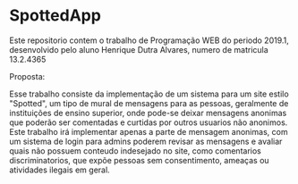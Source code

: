 # SpottedApp

Este repositorio contem o trabalho de Programação WEB do periodo 2019.1, desenvolvido pelo aluno Henrique Dutra Alvares, numero de matricula 13.2.4365

Proposta:

Esse trabalho consiste da implementação de um sistema para um site estilo "Spotted", um tipo de mural de mensagens para as pessoas, geralmente de instituições de ensino superior, onde pode-se deixar mensagens anonimas que poderão ser comentadas e curtidas por outros usuarios não anonimos.
Este trabalho irá implementar apenas a parte de mensagem anonimas, com um sistema de login para admins poderem revisar as mensagens e avaliar quais não possuem conteudo indesejado no site, como comentarios discriminatorios, que expõe pessoas sem consentimento, ameaças ou atividades ilegais em geral.
